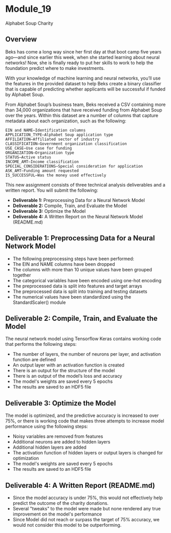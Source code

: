# Module_19
Alphabet Soup Charity

## Overview
Beks has come a long way since her first day at that boot camp five years ago—and since earlier this week, when she started learning about neural networks! Now, she is finally ready to put her skills to work to help the foundation predict where to make investments.

With your knowledge of machine learning and neural networks, you’ll use the features in the provided dataset to help Beks create a binary classifier that is capable of predicting whether applicants will be successful if funded by Alphabet Soup.

From Alphabet Soup’s business team, Beks received a CSV containing more than 34,000 organizations that have received funding from Alphabet Soup over the years. Within this dataset are a number of columns that capture metadata about each organization, such as the following:

    EIN and NAME—Identification columns
    APPLICATION_TYPE—Alphabet Soup application type
    AFFILIATION—Affiliated sector of industry
    CLASSIFICATION—Government organization classification
    USE_CASE—Use case for funding
    ORGANIZATION—Organization type
    STATUS—Active status
    INCOME_AMT—Income classification
    SPECIAL_CONSIDERATIONS—Special consideration for application
    ASK_AMT—Funding amount requested
    IS_SUCCESSFUL—Was the money used effectively

This new assignment consists of three technical analysis deliverables and a written report. You will submit the following:
  - **Deliverable 1:** Preprocessing Data for a Neural Network Model
  - **Deliverable 2:** Compile, Train, and Evaluate the Model
  - **Deliverable 3:** Optimize the Model
  - **Deliverable 4:** A Written Report on the Neural Network Model (README.md)

  
## Deliverable 1: Preprocessing Data for a Neural Network Model
  - The following preprocessing steps have been performed:
  - The EIN and NAME columns have been dropped 
  - The columns with more than 10 unique values have been grouped together 
  - The categorical variables have been encoded using one-hot encoding 
  - The preprocessed data is split into features and target arrays 
  - The preprocessed data is split into training and testing datasets 
  - The numerical values have been standardized using the StandardScaler() module

## Deliverable 2: Compile, Train, and Evaluate the Model
The neural network model using Tensorflow Keras contains working code that performs the following steps:
  - The number of layers, the number of neurons per layer, and activation function are defined
  - An output layer with an activation function is created 
  - There is an output for the structure of the model 
  - There is an output of the model’s loss and accuracy 
  - The model's weights are saved every 5 epochs 
  - The results are saved to an HDF5 file 

## Deliverable 3: Optimize the Model
The model is optimized, and the predictive accuracy is increased to over 75%, or there is working code that makes three attempts to increase model performance using the following steps:
   - Noisy variables are removed from features 
   - Additional neurons are added to hidden layers 
   - Additional hidden layers are added 
   - The activation function of hidden layers or output layers is changed for optimization 
   - The model's weights are saved every 5 epochs 
   - The results are saved to an HDF5 file 

## Deliverable 4: A Written Report (README.md)
- Since the model accuracy is under 75%, this would not effectively help predict the outcome of the charity donations.
- Several "tweaks" to the model were made but none rendered any true improvement on the model's performance
- Since Model did not reach or surpass the target of 75% accuracy, we would not consider this model to be outperforming.

